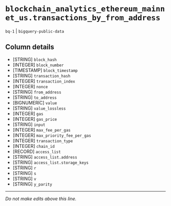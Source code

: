 # `blockchain_analytics_ethereum_mainnet_us.transactions_by_from_address`
`bq-1` | `bigquery-public-data`

## Column details
* [STRING]    `block_hash`
* [INTEGER]   `block_number`
* [TIMESTAMP] `block_timestamp`
* [STRING]    `transaction_hash`
* [INTEGER]   `transaction_index`
* [INTEGER]   `nonce`
* [STRING]    `from_address`
* [STRING]    `to_address`
* [BIGNUMERIC] `value`
* [STRING]    `value_lossless`
* [INTEGER]   `gas`
* [INTEGER]   `gas_price`
* [STRING]    `input`
* [INTEGER]   `max_fee_per_gas`
* [INTEGER]   `max_priority_fee_per_gas`
* [INTEGER]   `transaction_type`
* [INTEGER]   `chain_id`
* [RECORD]    `access_list`
* [STRING]    `access_list.address`
* [STRING]    `access_list.storage_keys`
* [STRING]    `r`
* [STRING]    `s`
* [STRING]    `v`
* [STRING]    `y_parity`

-------------------------------------------------------------------------------
*Do not make edits above this line.*
